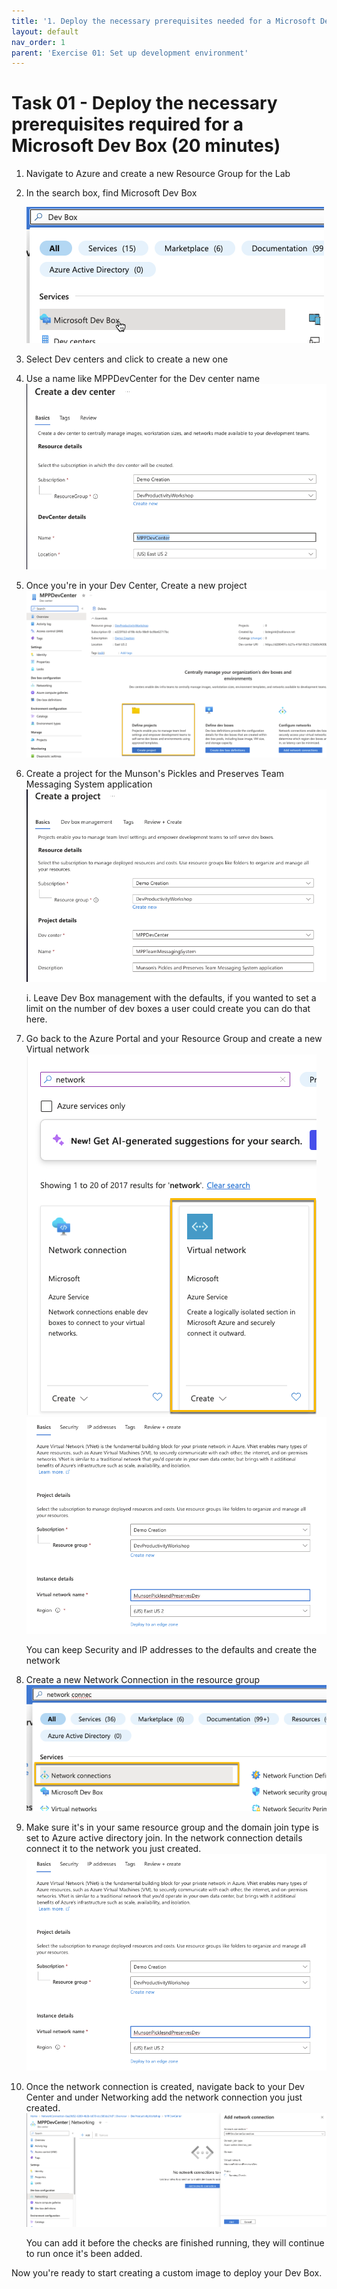 ```yaml
---
title: '1. Deploy the necessary prerequisites needed for a Microsoft Dev Box'
layout: default
nav_order: 1
parent: 'Exercise 01: Set up development environment'
---
```


# Task 01 - Deploy the necessary prerequisites required for a Microsoft Dev Box (20 minutes)

1. Navigate to Azure and create a new Resource Group for the Lab
2. In the search box, find Microsoft Dev Box

   ![Microsoft Dev Box](../Media/MicrosoftDevBox.png)
3. Select Dev centers and click to create a new one
4. Use a name like MPPDevCenter for the Dev center name
   ![Create Dev center](../Media/CreateDevCenter.png)
5. Once you're in your Dev Center, Create a new project
   ![Create a new project](../Media/DevCenterProject.png)
6. Create a project for the Munson's Pickles and Preserves Team Messaging System application
   ![Create the Team Messaging system Project](../Media/MPPTeamMessagingProject.png)
   
   i. Leave Dev Box management with the defaults, if you wanted to set a limit on the number of dev boxes a user could create you can do that here.
8. Go back to the Azure Portal and your Resource Group and create a new Virtual network
    ![Select Virtual network](../Media/VirtualNetwork.png)
    ![Virtual Network Configuration](../Media/VirtualNetworkConfig.png)
   
    You can keep Security and IP addresses to the defaults and create the network
9. Create a new Network Connection in the resource group
    ![Network Connection](../Media/NetworkConnection.png)
10. Make sure it's in your same resource group and the domain join type is set to Azure active directory join. In the network connection details connect it to the network you just created.
    ![Network Connection Configuration](../Media/VirtualNetworkConfig.png)
11. Once the network connection is created, navigate back to your Dev Center and under Networking add the network connection you just created.
    ![Add a network connection to dev center](../Media/DevCenterNetworkConnection.png)

    You can add it before the checks are finished running, they will continue to run once it's been added.

Now you're ready to start creating a custom image to deploy your Dev Box.

